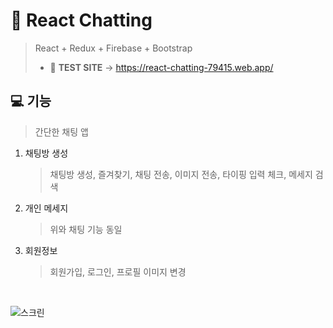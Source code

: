 # 🔖 React Chatting

> React + Redux + Firebase + Bootstrap
>
> + 👋 **TEST SITE** -> https://react-chatting-79415.web.app/

## 💻 기능

> 간단한 채팅 앱

1. 채팅방 생성

   > 채팅방 생성, 즐겨찾기, 채팅 전송, 이미지 전송, 타이핑 입력 체크, 메세지 검색

2. 개인 메세지

   > 위와 채팅 기능 동일
              
2. 회원정보

    > 회원가입, 로그인, 프로필 이미지 변경

<br/>

![스크린](https://i.imgur.com/XPlKXHf.png)